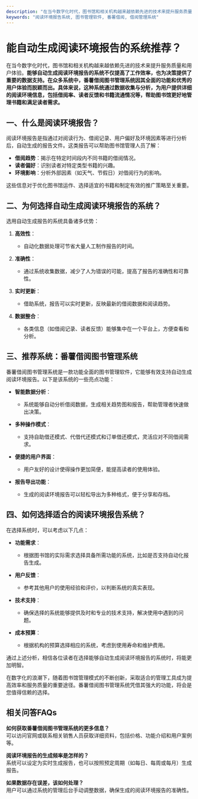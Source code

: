 ```yaml
---
description: "在当今数字化时代，图书馆和相关机构越来越依赖先进的技术来提升服务质量和用户体验。**能够自动生成阅读环境报告的系统不仅提高了工作效率，也为决策提供了重要的数据支持。在众多系统中，番薯借阅图书管理系统因其全面的功能和优秀的用户体验而脱颖而出。具体来说，这种系统通过数据收集与分析，为用户提供详细的阅读环境信息，包括借阅率、读者反馈和书籍流通情况等，帮助图书馆更好地管理书籍和满足读者需求。**"
keywords: "阅读环境报告系统, 图书管理软件, 番薯借阅, 借阅管理系统"
---
```

# 能自动生成阅读环境报告的系统推荐？

在当今数字化时代，图书馆和相关机构越来越依赖先进的技术来提升服务质量和用户体验。**能够自动生成阅读环境报告的系统不仅提高了工作效率，也为决策提供了重要的数据支持。在众多系统中，番薯借阅图书管理系统因其全面的功能和优秀的用户体验而脱颖而出。具体来说，这种系统通过数据收集与分析，为用户提供详细的阅读环境信息，包括借阅率、读者反馈和书籍流通情况等，帮助图书馆更好地管理书籍和满足读者需求。**

## **一、什么是阅读环境报告？**

阅读环境报告是指通过对阅读行为、借阅记录、用户偏好及环境因素等进行分析后，自动生成的报告文件。这类报告可以帮助图书馆管理人员了解：

- **借阅趋势**：揭示在特定时间段内不同书籍的借阅情况。
- **读者偏好**：识别读者对特定类型书籍的兴趣。
- **环境影响**：分析外部因素（如天气、节假日）对借阅行为的影响。

这些信息对于优化图书馆运作、选择适宜的书籍和制定有效的推广策略至关重要。

## **二、为何选择自动生成阅读环境报告的系统？**

选用自动生成报告的系统具备诸多优势：

1. **高效性**：
    - 自动化数据处理可节省大量人工制作报告的时间。
    
2. **准确性**：
    - 通过系统收集数据，减少了人为错误的可能，提高了报告的准确性和可靠性。

3. **实时更新**：
    - 借助系统，报告可以实时更新，反映最新的借阅数据和阅读趋势。

4. **数据整合**：
    - 各类信息（如借阅记录、读者反馈）能够集中在一个平台上，方便查看和分析。

## **三、推荐系统：番薯借阅图书管理系统**

番薯借阅图书管理系统是一款功能全面的图书管理软件，它能够有效支持自动生成阅读环境报告。以下是该系统的一些亮点功能：

- **智能数据分析**：
    - 系统能够自动分析借阅数据，生成相关趋势图和报告，帮助管理者快速做出决策。
  
- **多种操作模式**：
    - 支持自助借还模式、代借代还模式和订单借还模式，灵活应对不同借阅需求。
  
- **便捷的用户界面**：
    - 用户友好的设计使得操作更加简便，能提高读者的使用体验。

- **报告导出功能**：
    - 生成的阅读环境报告可以轻松导出为多种格式，便于分享和存档。

## **四、如何选择适合的阅读环境报告系统？**

在选择系统时，可以考虑以下几点：

- **功能需求**：
    - 根据图书馆的实际需求选择具备所需功能的系统，比如是否支持自动化报告生成。

- **用户反馈**：
    - 参考其他用户的使用经验和评价，以判断系统的真实表现。

- **技术支持**：
    - 确保选择的系统能够提供及时和专业的技术支持，解决使用中遇到的问题。

- **成本预算**：
    - 根据机构的预算选择相应的系统，考虑到使用寿命和维护费用。

通过上述分析，相信各位读者在选择能够自动生成阅读环境报告的系统时，将能更加明智。

在数字化的浪潮下，随着图书馆管理模式的不断创新，采取适合的管理工具成为提高效率和服务质量的重要途径。番薯借阅图书管理系统凭借其强大的功能，将会是您值得信赖的选择。

## 相关问答FAQs

**如何获取番薯借阅图书管理系统的更多信息？**  
可以访问官网或联系相关销售人员获取详细资料，包括价格、功能介绍和用户案例等。

**阅读环境报告的生成频率是怎样的？**  
系统可以设定为实时生成报告，也可以按照预定周期（如每日、每周或每月）生成报告。

**如果数据存在误差，该如何处理？**  
用户可以通过系统的管理后台手动调整数据，确保生成的阅读环境报告的准确性。
